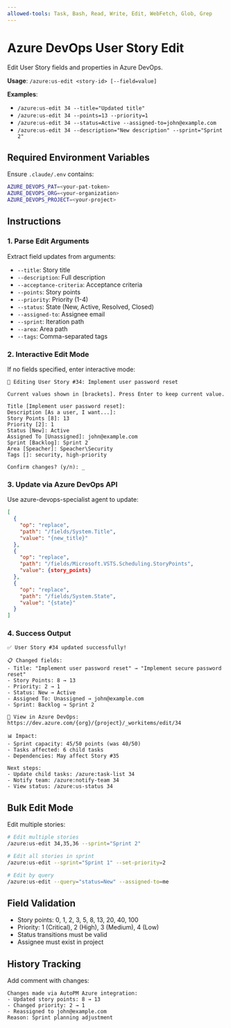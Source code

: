 ```yaml
---
allowed-tools: Task, Bash, Read, Write, Edit, WebFetch, Glob, Grep
---
```


# Azure DevOps User Story Edit

Edit User Story fields and properties in Azure DevOps.

**Usage**: `/azure:us-edit <story-id> [--field=value]`

**Examples**:
- `/azure:us-edit 34 --title="Updated title"`
- `/azure:us-edit 34 --points=13 --priority=1`
- `/azure:us-edit 34 --status=Active --assigned-to=john@example.com`
- `/azure:us-edit 34 --description="New description" --sprint="Sprint 2"`

## Required Environment Variables

Ensure `.claude/.env` contains:

```bash
AZURE_DEVOPS_PAT=<your-pat-token>
AZURE_DEVOPS_ORG=<your-organization>
AZURE_DEVOPS_PROJECT=<your-project>
```

## Instructions

### 1. Parse Edit Arguments

Extract field updates from arguments:
- `--title`: Story title
- `--description`: Full description
- `--acceptance-criteria`: Acceptance criteria
- `--points`: Story points
- `--priority`: Priority (1-4)
- `--status`: State (New, Active, Resolved, Closed)
- `--assigned-to`: Assignee email
- `--sprint`: Iteration path
- `--area`: Area path
- `--tags`: Comma-separated tags

### 2. Interactive Edit Mode

If no fields specified, enter interactive mode:

```
📝 Editing User Story #34: Implement user password reset

Current values shown in [brackets]. Press Enter to keep current value.

Title [Implement user password reset]: 
Description [As a user, I want...]: 
Story Points [8]: 13
Priority [2]: 1
Status [New]: Active
Assigned To [Unassigned]: john@example.com
Sprint [Backlog]: Sprint 2
Area [Speacher]: Speacher\Security
Tags []: security, high-priority

Confirm changes? (y/n): _
```

### 3. Update via Azure DevOps API

Use azure-devops-specialist agent to update:

```json
[
  {
    "op": "replace",
    "path": "/fields/System.Title",
    "value": "{new_title}"
  },
  {
    "op": "replace",
    "path": "/fields/Microsoft.VSTS.Scheduling.StoryPoints",
    "value": {story_points}
  },
  {
    "op": "replace",
    "path": "/fields/System.State",
    "value": "{state}"
  }
]
```

### 4. Success Output

```
✅ User Story #34 updated successfully!

📋 Changed fields:
- Title: "Implement user password reset" → "Implement secure password reset"
- Story Points: 8 → 13
- Priority: 2 → 1
- Status: New → Active
- Assigned To: Unassigned → john@example.com
- Sprint: Backlog → Sprint 2

🔗 View in Azure DevOps:
https://dev.azure.com/{org}/{project}/_workitems/edit/34

📊 Impact:
- Sprint capacity: 45/50 points (was 40/50)
- Tasks affected: 6 child tasks
- Dependencies: May affect Story #35

Next steps:
- Update child tasks: /azure:task-list 34
- Notify team: /azure:notify-team 34
- View status: /azure:us-status 34
```

## Bulk Edit Mode

Edit multiple stories:

```bash
# Edit multiple stories
/azure:us-edit 34,35,36 --sprint="Sprint 2"

# Edit all stories in sprint
/azure:us-edit --sprint="Sprint 1" --set-priority=2

# Edit by query
/azure:us-edit --query="status=New" --assigned-to=me
```

## Field Validation

- Story points: 0, 1, 2, 3, 5, 8, 13, 20, 40, 100
- Priority: 1 (Critical), 2 (High), 3 (Medium), 4 (Low)
- Status transitions must be valid
- Assignee must exist in project

## History Tracking

Add comment with changes:
```
Changes made via AutoPM Azure integration:
- Updated story points: 8 → 13
- Changed priority: 2 → 1
- Reassigned to john@example.com
Reason: Sprint planning adjustment
```